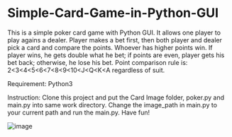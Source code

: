 # Simple-Card-Game-in-Python-GUI

This is a simple poker card game with Python GUI. It allows one player to play agains a dealer. Player makes a bet first, then both player and dealer pick a card and compare the points. Whoever has higher points win. If player wins, he gets double what he bet; if points are even, player gets his bet back; otherwise, he lose his bet. Point comparison rule is: 2<3<4<5<6<7<8<9<10<J<Q<K<A regardless of suit.

Requirement: Python3

Instruction: Clone this project and put the Card Image folder, poker.py and main.py into same work directory. Change the image_path in main.py to your current path and run the main.py. Have fun!

![image](https://user-images.githubusercontent.com/42414918/58141956-47a92100-7c13-11e9-8c1a-94b917ee879a.png)
